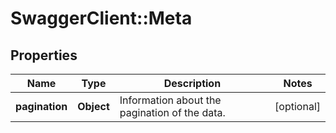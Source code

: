 # SwaggerClient::Meta

## Properties
Name | Type | Description | Notes
------------ | ------------- | ------------- | -------------
**pagination** | **Object** | Information about the pagination of the data. | [optional] 



